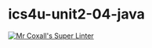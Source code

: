 # ics4u-unit2-04-java

[![Mr Coxall's Super Linter](https://github.com/michael-clermont1/ics4u-unit2-04-java/actions/workflows/main.yml/badge.svg)](https://github.com/michael-clermont1/ics4u-unit2-04-java/actions/workflows/main.yml)
